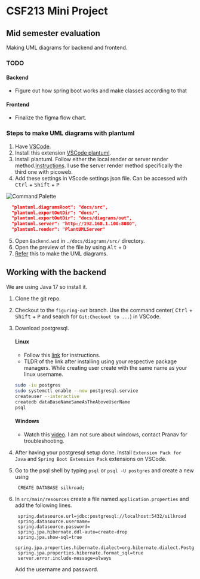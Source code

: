 # CSF213 Mini Project


## Mid semester evaluation

Making UML diagrams for backend and frontend.

### TODO

#### Backend

- Figure out how spring boot works and make classes according to that

#### Frontend

- Finalize the figma flow chart.

### Steps to make UML diagrams with plantuml

1. Have [VSCode](https://code.visualstudio.com/).
2. Install this extension [VSCode plantuml](https://github.com/qjebbs/vscode-plantuml#how-to-install).
3. Install plantuml. Follow either the local render or server render method.[Instructions](https://github.com/qjebbs/vscode-plantuml#requirements). I use the server render method specifically the third one with picoweb.
4. Add these settings in VScode settings json file. Can be accessed with <kbd>Ctrl</kbd> + <kbd>Shift</kbd> + <kbd>P</kbd>

  ![Command Palette](https://i.imgur.com/qxBrHts.png)

```json
  "plantuml.diagramsRoot": "docs/src",
  "plantuml.exportOutDir": "docs/",
  "plantuml.exportOutDir": "docs/diagrams/out",
  "plantuml.server": "http://192.168.1.100:8080",
  "plantuml.render": "PlantUMLServer"
```
5. Open `Backend.wsd` in `./docs/diagrams/src/` directory.
6. Open the preview of the file by using <kbd>Alt</kbd> + <kbd>D</kbd>
7. [Refer](https://plantuml.com/class-diagram) this to make the UML diagrams.

## Working with the backend

We are using Java 17 so install it.

1. Clone the git repo.
2. Checkout to the `figuring-out` branch. Use the command center( <kbd>Ctrl</kbd> + <kbd>Shift</kbd> + <kbd>P</kbd> and search for `Git:Checkout to ...`) in VSCode.
3. Download postgresql.
   #### Linux

    * Follow this [link](https://wiki.archlinux.org/title/PostgreSQL) for instructions.
    * TLDR of the link after installing using your respective package managers. While creating user create with the same name as your linux username.
    ```bash
    sudo -iu postgres
    sudo systemctl enable --now postgresql.service
    createuser --interactive
    createdb dataBaseNameSameAsTheAboveUserName
    psql
    ```

   #### Windows

   * Watch this [video](https://www.youtube.com/watch?v=BLH3s5eTL4Y). I am not sure about windows, contact Pranav for troubleshooting.

4. After having your postgresql setup done. Install `Extension Pack for Java` and `Spring Boot Extension Pack` extensions on VSCode.
5. Go to the psql shell by typing `psql` or `psql -U postgres` and create a new using
   ```bash
    CREATE DATABASE silkroad;
   ```
6. In `src/main/resources` create a file named `application.properties` and add the following lines.
   ```
    spring.datasource.url=jdbc:postgresql://localhost:5432/silkroad
    spring.datasource.username=
    spring.datasource.password=
    spring.jpa.hibernate.ddl-auto=create-drop
    spring.jpa.show-sql=true
    spring.jpa.properties.hibernate.dialect=org.hibernate.dialect.PostgreSQLDialect
    spring.jpa.properties.hibernate.format_sql=true
    server.error.include-message=always
   ```
   Add the username and password.